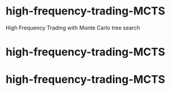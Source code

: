 # high-frequency-trading-MCTS
High Frequency Trading with Monte Carlo tree search
# high-frequency-trading-MCTS
# high-frequency-trading-MCTS

